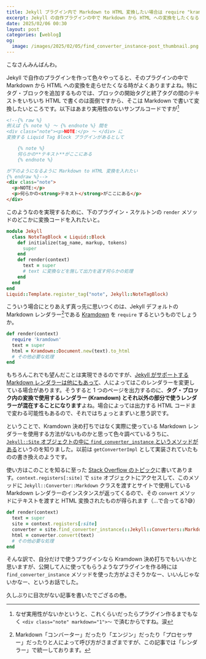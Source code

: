 ```yaml
---
title: Jekyll プラグイン内で Markdown to HTML 変換したい場合は require "kramdown" ではなく find_converter_instance を使った方がよさそう
excerpt: Jekyll の自作プラグインの中で Markdown から HTML への変換をしたくなることはよくあると思いますが、その際にちゃんと自分とこの環境で使ってる Markdown レンダラーで変換するにはどうしたらええのん? と思って調べてみた内容です。
date: 2025/02/06 00:30
layout: post
categories: [weblog]
og:
  image: /images/2025/02/05/find_converter_instance-post_thumbnail.png
---
```


こなさんみんばんわ。

Jekyll で自作のプラグインを作って色々やってると、そのプラグインの中で Markdown から HTML への変換を走らせたくなる時がよくありますよね。特にタグ・ブロックを追加するものでは、ブロックの開始タグと終了タグの間のテキストをいちいち HTML で書くのは面倒ですから、そこは Markdown で書いて変換したいところです。以下はあまり実用性のないサンプルコードですが[^0]

```html
<!--{% raw %}
例えば {% note %} 〜 {% endnote %} 間を
<div class="note"><p>NOTE:</p> 〜 </div> に
変換する Liquid Tag Block プラグインがあるとして

    {% note %}
    何らかの**テキスト**がここにある
    {% endnote %}

が下のようになるように Markdown to HTML 変換を入れたい
{% endraw %}-->
<div class="note">
  <p>NOTE:</p>
  <p>何らかの<strong>テキスト</strong>がここにある</p>
</div>
```

このようなのを実現するために、下のプラグイン・スケルトンの `render` メソッドのどこかに変換コードを入れたいと。

```ruby
module Jekyll
  class NoteTagBlock < Liquid::Block
    def initialize(tag_name, markup, tokens)
      super
    end
    def render(context)
      text = super
      # text に変換などを施して出力を返す何らかの処理
    end
  end
end
Liquid::Template.register_tag("note", Jekyll::NoteTagBlock)
```

こういう場合にとりあえず真っ先に思いつくのは、Jekyll デフォルトの Markdown レンダラー[^1]である [Kramdown][] を `require` するというものでしょうか。

```ruby
def render(context)
  require 'kramdown'
  text = super
  html = Kramdowm::Document.new(text).to_html
  # その他必要な処理
end
```

もちろんこれでも望んだことは実現できるのですが、[Jekyll がサポートする Markdown レンダラーは他にもあって][doc_mdconf]、人によってはこのレンダラーを変更している場合があります。そうすると 1 つのページを出力するのに、**タグ・ブロック内の変換で使用するレンダラー (Kramdown) とそれ以外の部分で使うレンダラーが混在することになります**よね。場合によっては出力する HTML コードまで変わる可能性もあるので、それではちょっとまずいと思う訳です。

[kramdown]: https://kramdown.gettalong.org/
[doc_mdconf]: https://jekyllrb.com/docs/configuration/markdown/

ということで、Kramdown 決め打ちではなく実際に使っている Markdown レンダラーを使用する方法がないものかと思って色々調べているうちに、[`Jekyll::Site` オブジェクトの中に `find_converter_instance` というメソッドがある][find_converter_instance]というのを知りました。以前は `getConverterImpl` として実装されていたものの書き換えのようです。

[find_converter_instance]: https://www.rubydoc.info/github/jekyll/jekyll/Jekyll/Site#find_converter_instance-instance_method

使い方はこのことを知るに至った [Stack Overflow のトピック][topic]に書いてあります。`context.registers[:site]` で `site` オブジェクトにアクセスして、このメソッドに `Jekyll::Converter::Markdown` クラスを渡すとサイトで使用している Markdown レンダラーのインスタンスが返ってくるので、その `convert` メソッドにテキストを渡すと HTML 変換されたものが得られます（…で合ってる?😅）

[topic]: https://stackoverflow.com/questions/19169849/how-to-get-markdown-processed-content-in-jekyll-tag-plugin?rq=3

```ruby
def render(context)
  text = super
  site = context.registers[:site]
  converter = site.find_converter_instance(::Jekyll::Converters::Markdown)
  html = converter.convert(text)
  # その他必要な処理
end
```

そんな訳で、自分だけで使うプラグインなら Kramdown 決め打ちでもいいかと思いますが、公開して人に使ってもらうようなプラグインを作る時には `find_converter_instance` メソッドを使った方がよさそうかなー、いいんじゃないかなー、というお話でした。

久しぶりに目次がない記事を書いたでござるの巻。


[^0]: なぜ実用性がないかというと、これくらいだったらプラグイン作るまでもなく `<div class="note" markdown="1">〜` で済むからですね。涙
[^1]: Markdown「コンバーター」だったり「エンジン」だったり「プロセッサー」だったりと人によって呼び方がさまざまですが、この記事では「レンダラー」で統一しております。


